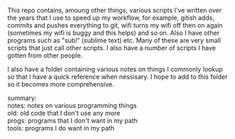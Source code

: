 This repo contains, amoung other things, various scripts I've written
over the years that I use to speed up my workflow, for example, gitish
adds, commits and pushes everything to git, wifi turns my wifi off then
on again (sometimes my wifi is buggy and this helps) and so on. Also
I have other programs such as "subl" (sublime text) etc. Many of these
are very small scripts that just call other scripts. I also have a
number of scripts I have gotten from other people.

I also have a folder containing various notes on things I commonly
lookup so that I have a quick reference when nessisary. I hope to
add to this folder so it becomes more comprehensive.

summary:  
notes:    notes on various programming things  
old:      old code that I don't use any more  
progs:    programs that I don't want in my path  
tools:    programs I do want in my path  


